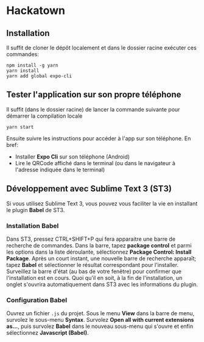 # Hackatown

## Installation
Il suffit de cloner le dépôt localement et dans le dossier racine exécuter ces commandes:
```
npm install -g yarn
yarn install
yarn add global expo-cli
```

## Tester l'application sur son propre téléphone
Il suffit (dans le dossier racine) de lancer la commande suivante pour démarrer la compilation locale
```
yarn start
```
Ensuite suivre les instructions pour accéder à l'app sur son téléphone. En bref:
* Installer __Expo Cli__ sur son téléphone (Android)
* Lire le QRCode affiché dans le terminal (ou dans le navigateur à l'adresse indiquée dans le terminal)


## Développement avec Sublime Text 3 (ST3)

Si vous utilisez Sublime Text 3, vous pouvez vous faciliter la vie en installant le plugin __Babel__ de ST3.
### Installation Babel
Dans ST3, pressez CTRL+SHIFT+P qui fera apparaitre une barre de recherche de commandes. Dans la barre, tapez __package control__ et parmi les options dans la liste déroulante, sélectionnez __Package Control: Install Package__. Après un court instant, une nouvelle barre de recherche apparaît; tapez __Babel__ et sélectionner le résultat correspondant pour l'installer. Surveillez la barre d'état (au bas de votre fenêtre) pour confirmer que l'installation est en cours. Quoi qu'il en soit, à la fin de l'installation, un onglet s'ouvrira automatiquement dans ST3 avec les informations du plugin.

### Configuration Babel
Ouvrez un fichier `.js` du projet. Sous le menu __View__ dans la barre de menu, survolez le sous-menu __Syntax__. Survolez __Open all with current extensions as...__, puis survolez __Babel__ dans le nouveau sous-menu qui s'ouvre et enfin sélectionnez __Javascript (Babel)__.
